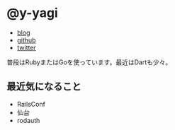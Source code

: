 # @y-yagi

* [blog](http://y-yagi.tumblr.com/)
* [github](https://github.com/y-yagi)
* [twitter](https://twitter.com/y_yagi)

普段はRubyまたはGoを使っています。最近はDartも少々。

## 最近気になること

* RailsConf
* 仙台
* rodauth
